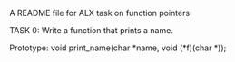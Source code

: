 A README file for ALX task on function pointers

TASK 0:
Write a function that prints a name.

Prototype: void print_name(char *name, void (*f)(char *));

